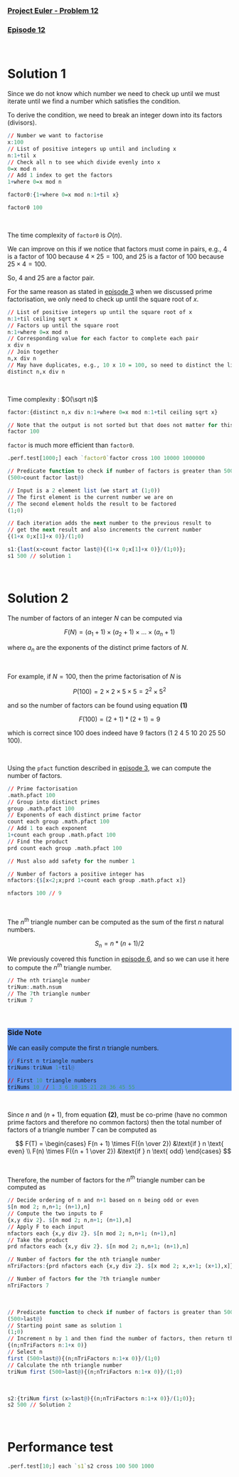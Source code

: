 ### [Project Euler - Problem 12](https://projecteuler.net/problem=12)
### [Episode 12]()

<br />

# Solution 1

Since we do not know which number we need to check up until we must iterate until we find a number which satisfies the condition.

To derive the condition, we need to break an integer down into its factors (divisors).

```q
// Number we want to factorise
x:100
// List of positive integers up until and including x
n:1+til x
// Check all n to see which divide evenly into x
0=x mod n
// Add 1 index to get the factors
1+where 0=x mod n

factor0:{1+where 0=x mod n:1+til x}

factor0 100
```

<br />

The time complexity of `factor0` is $O(n)$.

We can improve on this if we notice that factors must come in pairs, e.g., $4$ is a factor of $100$ because $4 \times 25 = 100$, and $25$ is a factor of $100$ because $25 \times 4 = 100$.

So, $4$ and $25$ are a factor pair.

For the same reason as stated in [episode 3](ep3.md) when we discussed prime factorisation, we only need to check up until the square root of *x*.

```q
// List of positive integers up until the square root of x
n:1+til ceiling sqrt x
// Factors up until the square root
n:1+where 0=x mod n
// Corresponding value for each factor to complete each pair
x div n
// Join together
n,x div n
// May have duplicates, e.g., 10 x 10 = 100, so need to distinct the list
distinct n,x div n
```

<br />

Time complexity : $O(\sqrt n)$

```q
factor:{distinct n,x div n:1+where 0=x mod n:1+til ceiling sqrt x}

// Note that the output is not sorted but that does not matter for this problem
factor 100
```

`factor` is much more efficient than `factor0`.

```q
.perf.test[1000;] each `factor0`factor cross 100 10000 1000000
```

```q
// Predicate function to check if number of factors is greater than 500
(500>count factor last@)

// Input is a 2 element list (we start at (1;0))
// The first element is the current number we are on 
// The second element holds the result to be factored
(1;0)

// Each iteration adds the next number to the previous result to
// get the next result and also increments the current number
{(1+x 0;x[1]+x 0)}/(1;0)
```

```q
s1:{last(x>count factor last@){(1+x 0;x[1]+x 0)}/(1;0)};
s1 500 // solution 1
```

<br />

# Solution 2

The number of factors of an integer *N* can be computed via

$$
\begin{equation}
    F(N) = ( a_1 + 1 ) \times ( a_2 + 1 ) \times ... \times ( a_n + 1 )
\end{equation}
$$

where $a_n$ are the exponents of the distinct prime factors of *N*.

<br />

For example, if $N = 100$, then the prime factorisation of *N* is

$$
    P(100) = 2 \times 2 \times 5 \times 5 = 2^2 \times 5^2 
$$

and so the number of factors can be found using equation **(1)**

$$
    F(100) = ( 2 + 1 ) * ( 2 + 1 ) = 9
$$

which is correct since $100$ does indeed have $9$ factors ($1$ $2$ $4$ $5$ $10$ $20$ $25$ $50$ $100$).

<br />

Using the `pfact` function described in [episode 3](ep3.md), we can compute the number of factors.

```q
// Prime factorisation
.math.pfact 100
// Group into distinct primes
group .math.pfact 100
// Exponents of each distinct prime factor
count each group .math.pfact 100
// Add 1 to each exponent
1+count each group .math.pfact 100
// Find the product
prd count each group .math.pfact 100

// Must also add safety for the number 1

// Number of factors a positive integer has
nfactors:{$[x<2;x;prd 1+count each group .math.pfact x]}

nfactors 100 // 9
```

<br />

The $n^{th}$ triangle number can be computed as the sum of the first $n$ natural numbers.

$$
\begin{equation}    
    S_n = n * ( n + 1 ) / 2
\end{equation}  
$$

We previously covered this function in [episode 6](ep6.md), and so we can use it here to compute the $n^{th}$ triangle number.

```q
// The nth triangle number
triNum:.math.nsum
// The 7th triangle number
triNum 7
```

<br />

<div style="background-color:CornflowerBlue">
<h3>Side Note</h3>
We can easily compute the first <i>n</i> triangle numbers.

```q
// First n triangle numbers
triNums:triNum 1+til@

// First 10 triangle numbers
triNums 10 // 1 3 6 10 15 21 28 36 45 55
```
</div>

<br />

Since $n$ and $(n+1)$, from equation **(2)**, must be co-prime (have no common prime factors and therefore no common factors) then the total number of factors of a triangle number *T* can be computed as

$$
    F(T) = 
        \begin{cases}
            F(n + 1) \times F({n \over 2}) &\text{if } n \text{ even}  \\
            F(n) \times F({n + 1 \over 2}) &\text{if } n \text{ odd} 
        \end{cases}
$$

<br />

Therefore, the number of factors for the $n^{th}$ triangle number can be computed as

```q
// Decide ordering of n and n+1 based on n being odd or even 
$[n mod 2; n,n+1; (n+1),n]
// Compute the two inputs to F
{x,y div 2}. $[n mod 2; n,n+1; (n+1),n]
// Apply F to each input
nfactors each {x,y div 2}. $[n mod 2; n,n+1; (n+1),n]
// Take the product
prd nfactors each {x,y div 2}. $[n mod 2; n,n+1; (n+1),n]

// Number of factors for the nth triangle number
nTriFactors:{prd nfactors each {x,y div 2}. $[x mod 2; x,x+1; (x+1),x]}

// Number of factors for the 7th triangle number
nTriFactors 7
```

<br />

```q
// Predicate function to check if number of factors is greater than 500
(500>last@)
// Starting point same as solution 1
(1;0)
// Increment n by 1 and then find the number of factors, then return the updated list
{(n;nTriFactors n:1+x 0)}
// Select n
first (500>last@){(n;nTriFactors n:1+x 0)}/(1;0)
// Calculate the nth triangle number
triNum first (500>last@){(n;nTriFactors n:1+x 0)}/(1;0)
```

<br />

```q
s2:{triNum first (x>last@){(n;nTriFactors n:1+x 0)}/(1;0)};
s2 500 // Solution 2
```

<br />

# Performance test

```q
.perf.test[10;] each `s1`s2 cross 100 500 1000
```
